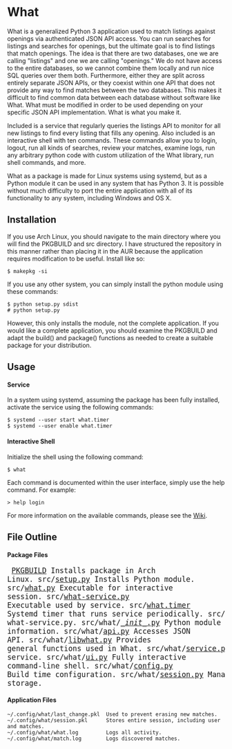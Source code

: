 # What
What is a generalized Python 3 application used to match listings against openings via authenticated JSON API access. You can run searches for listings and searches for openings, but the ultimate goal is to find listings that match openings. The idea is that there are two databases, one we are calling "listings" and one we are calling "openings." We do not have access to the entire databases, so we cannot combine them locally and run nice SQL queries over them both. Furthermore, either they are split across entirely separate JSON APIs, or they coexist within one API that does not provide any way to find matches between the two databases. This makes it difficult to find common data between each database without software like What. What must be modified in order to be used depending on your specific JSON API implementation. What is what you make it.

Included is a service that regularly queries the listings API to monitor for all new listings to find every listing that fills any opening. Also included is an interactive shell with ten commands. These commands allow you to login, logout, run all kinds of searches, review your matches, examine logs, run any arbitrary python code with custom utilization of the What library, run shell commands, and more.

What as a package is made for Linux systems using systemd, but as a Python module it can be used in any system that has Python 3. It is possible without much difficulty to port the entire application with all of its functionality to any system, including Windows and OS X.

## Installation
If you use Arch Linux, you should navigate to the main directory where you will find the PKGBUILD and src directory. I have structured the repository in this manner rather than placing it in the AUR because the application requires modification to be useful. Install like so:
```
$ makepkg -si
```

If you use any other system, you can simply install the python module using these commands:
```
$ python setup.py sdist
# python setup.py
```
However, this only installs the module, not the complete application. If you would like a complete application, you should examine the PKGBUILD and adapt the build() and package() functions as needed to create a suitable package for your distribution.
## Usage
#### Service
In a system using systemd, assuming the package has been fully installed, activate the service using the following commands:
```
$ systemd --user start what.timer
$ systemd --user enable what.timer
```
#### Interactive Shell
Initialize the shell using the following command:
```
$ what
```
Each command is documented within the user interface, simply use the help command. For example:
```
> help login
```
For more information on the available commands, please see the [Wiki](https://github.com/dnut/what/wiki).
## File Outline
#### Package Files

<big><pre>
[PKGBUILD](PKGBUILD)              Installs package in Arch Linux.
src/[setup.py](src/setup.py)          Installs Python module.
src/[what.py](src/what.py)           Executable for interactive session.
src/[what-service.py](src/what-service.py)   Executable used by service.
src/[what.timer](src/what.timer)        Systemd timer that runs service periodically.
src/[what.service](src/what.service)      Systemd service that runs what-service.py.
src/what/[\__init__.py](src/what/__init__.py)  Python module information.
src/what/[api.py](src/what/api.py)       Accesses JSON API.
src/what/[libwhat.py](src/what/libwhat.py)   Provides general functions used in What.
src/what/[service.py](src/what/service.py)   Operates continuous automated service.
src/what/[ui.py](src/what/ui.py)        Fully interactive command-line shell.
src/what/[config.py](src/what/config.py)    Build time configuration.
src/what/[session.py](src/what/session.py)   Manages user session and match storage.
</pre></big>


#### Application Files
```
~/.config/what/last_change.pkl  Used to prevent erasing new matches.
~/.config/what/session.pkl      Stores entire session, including user and matches.
~/.config/what/what.log         Logs all activity.
~/.config/what/match.log        Logs discovered matches.
```
